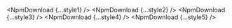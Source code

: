 <script>
  import { NpmDownload } from 'svelte-shields'
  import type { NpmDownloadPropsType } from 'svelte-shields';

  const style1: NpmDownloadPropsType = {
    packageName: 'svelte-awesome-icons',
    style: 'flat',
  }
  const style2: NpmDownloadPropsType = {
    packageName: 'svelte-awesome-icons',
    style: 'flat-square',
  }
  const style3: NpmDownloadPropsType = {
    packageName: 'svelte-awesome-icons',
    style: 'for-the-badge',
  }
  const style4: NpmDownloadPropsType = {
    packageName: 'svelte-awesome-icons',
    style: 'plastic',
  }
  const style5: NpmDownloadPropsType = {
    packageName: 'svelte-awesome-icons',
    style: 'social',
  }
</script>

<NpmDownload {...style1} />
<NpmDownload {...style2} />
<NpmDownload {...style3} />
<NpmDownload {...style4} />
<NpmDownload {...style5} />